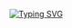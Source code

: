 [![Typing SVG](https://readme-typing-svg.demolab.com?font=Fira+Code&size=30&duration=4000&pause=1000&background=EBE3E100&center=true&vCenter=true&lines=Hi+There+%F0%9F%91%8B;I'm+Yavanash)](https://git.io/typing-svg)
